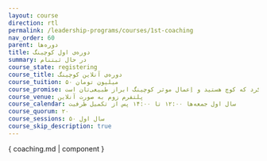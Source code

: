 ```yaml
---
layout: course
direction: rtl
permalink: /leadership-programs/courses/1st-coaching
nav_order: 60
parent: دوره‌ها
title: دوره‌ی اول کوچینگ
summary: در حال ثبتنام
course_state: registering
course_title: دوره‌ی آنلاین کوچینگ
course_tuition: ۵۰ میلیون تومان
course_promise: شما این دوره را در حالی ترک خواهید کرد که کوچ هستید و اِعمال موثر کوچینگ ابراز طبیعی‌تان است
course_venue: پلتفرم زوم به صورت آنلاین
course_calendar: سال اول جمعه‌ها ۱۲:۰۰ تا ۱۴:۰۰ پس از تکمیل ظرفیت
course_quorum: ۲۰
course_sessions: سال اول ۵۰
course_skip_description: true
---
```


{ coaching.md | component }
